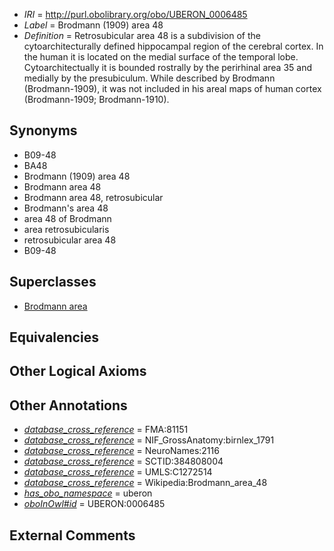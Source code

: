  * *IRI* = http://purl.obolibrary.org/obo/UBERON_0006485
 * *Label* = Brodmann (1909) area 48
 * *Definition* = Retrosubicular area 48 is a subdivision of the cytoarchitecturally defined hippocampal region of the cerebral cortex. In the human it is located on the medial surface of the temporal lobe. Cytoarchitectually it is bounded rostrally by the perirhinal area 35 and medially by the presubiculum. While described by Brodmann (Brodmann-1909), it was not included in his areal maps of human cortex (Brodmann-1909; Brodmann-1910).

## Synonyms

 * B09-48
 * BA48
 * Brodmann (1909) area 48
 * Brodmann area 48
 * Brodmann area 48, retrosubicular
 * Brodmann's area 48
 * area 48 of Brodmann
 * area retrosubicularis
 * retrosubicular area 48
 * B09-48

## Superclasses

 * [Brodmann area](../../UBERON/29/UBERON_0013529.md)

## Equivalencies


## Other Logical Axioms


## Other Annotations

 * *[database_cross_reference](../../ef/oboInOwl#hasDbXref.md)* = FMA:81151
 * *[database_cross_reference](../../ef/oboInOwl#hasDbXref.md)* = NIF_GrossAnatomy:birnlex_1791
 * *[database_cross_reference](../../ef/oboInOwl#hasDbXref.md)* = NeuroNames:2116
 * *[database_cross_reference](../../ef/oboInOwl#hasDbXref.md)* = SCTID:384808004
 * *[database_cross_reference](../../ef/oboInOwl#hasDbXref.md)* = UMLS:C1272514
 * *[database_cross_reference](../../ef/oboInOwl#hasDbXref.md)* = Wikipedia:Brodmann_area_48
 * *[has_obo_namespace](../../ce/oboInOwl#hasOBONamespace.md)* = uberon
 * *[oboInOwl#id](../../id/oboInOwl#id.md)* = UBERON:0006485

## External Comments

